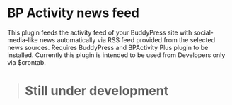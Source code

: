 # BP Activity news feed

This plugin feeds the activity feed of your BuddyPress site with social-media-like news automatically via RSS feed provided from the selected news sources. Requires BuddyPress and BPActivity Plus plugin to be installed.
Currently this plugin is intended to be used from Developers only via $crontab.

> # Still under development
